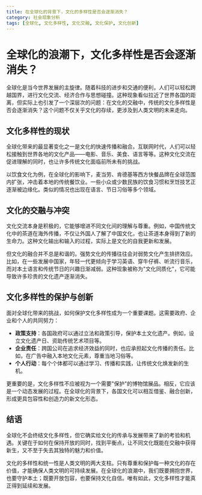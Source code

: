 ```yaml
---
title: 在全球化的背景下，文化的多样性是否会逐渐消失？
category: 社会现象分析
tags: [全球化, 文化多样性, 文化交融, 文化保护, 文化创新]
---
```

# 全球化的浪潮下，文化多样性是否会逐渐消失？

全球化是当今世界发展的主旋律。随着科技的进步和交通的便利，人们可以轻松跨越国界，进行文化交流、经济合作与思想碰撞。这种现象看似拉近了世界各国的距离，但实际上也引发了一个深层次的问题：在文化的交融中，传统的文化多样性是否会逐渐消失？这个问题不仅关乎文化的存续，更涉及到人类文明的未来走向。

## 文化多样性的现状

全球化带来的最显著变化之一是文化的快速传播和融合。互联网时代，人们可以轻松接触到世界各地的文化产品——电影、音乐、美食、语言等等。这种文化交流在促进理解的同时，也让许多传统文化面临前所未有的挑战。

以饮食文化为例，在全球化的影响下，麦当劳、肯德基等西方快餐品牌在全球范围内扩张，冲击着本地的传统餐饮业。一些小众或少数民族的饮食习惯和烹饪技艺正逐渐被边缘化。类似的情况也出现在语言、节日习俗等多个领域。

## 文化的交融与冲突

文化交流本身是积极的，它能够增进不同文化间的理解与尊重。例如，中国传统文化中的茶道在海外传播，不仅让外国人了解了中国文化，也让茶道本身得到了新的生命力。这种文化输出和输入的过程，实际上是文化的自我更新和发展。

但文化的融合并不总是和谐的。强势文化的传播往往会对弱势文化产生排挤效应。比如，在一些发展中国家，年轻一代更倾向于学习英语、穿牛仔裤、听流行音乐，而对本土语言和传统节日的兴趣日渐减弱。这种现象被称为"文化同质化"，它可能导致许多珍贵的文化遗产逐渐消失。

## 文化多样性的保护与创新

面对全球化带来的挑战，如何保护文化多样性成为一个重要课题。这需要政府、企业和个人的共同努力：

- **政策支持**：各国政府可以通过立法和政策引导，保护本土文化遗产。例如，设立文化遗产日、资助传统艺术项目等。
- **企业责任**：跨国公司在追求经济效益的同时，也应承担起文化传播的责任。比如，在广告中融入本地文化元素，尊重当地习俗等。
- **个人行动**：每个个体都可以通过学习、传播和实践，让传统文化焕发新的生机。

更重要的是，文化多样性不应被视为一个需要"保护"的博物馆展品。相反，它应该是一个动态发展的过程。在全球化的背景下，各国文化可以相互借鉴、融合创新，形成更具包容性和创造力的新文化形态。

## 结语

全球化不会终结文化多样性，但它确实给文化的传承与发展带来了新的考验和机遇。关键在于如何在保持开放的同时，找到平衡点，让不同文化既能在交融中获得新生，又不至于失去其独特的魅力和价值。

文化的多样性和统一性是人类文明的两大支柱。只有尊重和保护每一种文化的存在价值，才能确保人类文明的可持续发展。在全球化的浪潮中，我们既要拥抱世界，也要守护本土；既要开放包容，也要保持文化自信。唯有如此，文化多样性才能真正得到延续和发展。